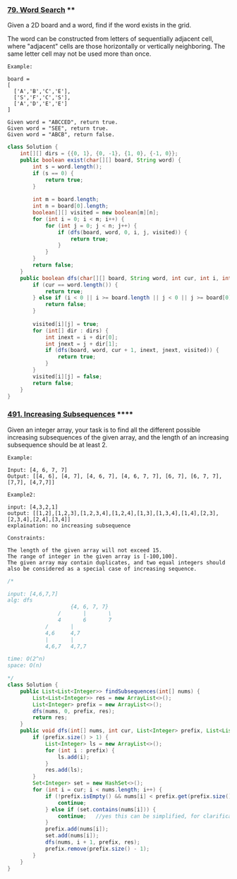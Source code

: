 ### [79. Word Search](https://leetcode.com/problems/word-search/) **

Given a 2D board and a word, find if the word exists in the grid.

The word can be constructed from letters of sequentially adjacent cell, where "adjacent" cells are those horizontally or vertically neighboring. The same letter cell may not be used more than once.

```
Example:

board =
[
  ['A','B','C','E'],
  ['S','F','C','S'],
  ['A','D','E','E']
]

Given word = "ABCCED", return true.
Given word = "SEE", return true.
Given word = "ABCB", return false.
```

```java
class Solution {
    int[][] dirs = {{0, 1}, {0, -1}, {1, 0}, {-1, 0}};
    public boolean exist(char[][] board, String word) {
        int s = word.length();
        if (s == 0) {
            return true;
        }
        
        int m = board.length;
        int n = board[0].length;
        boolean[][] visited = new boolean[m][n];
        for (int i = 0; i < m; i++) {
            for (int j = 0; j < n; j++) {
                if (dfs(board, word, 0, i, j, visited)) {
                    return true;
                }
            }
        }
        return false;
    }
    public boolean dfs(char[][] board, String word, int cur, int i, int j, boolean[][] visited) {
        if (cur == word.length()) {
            return true;
        } else if (i < 0 || i >= board.length || j < 0 || j >= board[0].length || visited[i][j] ||board[i][j] != word.charAt(cur)) {
            return false;
        }
        
        visited[i][j] = true;
        for (int[] dir : dirs) {
            int inext = i + dir[0];
            int jnext = j + dir[1];
            if (dfs(board, word, cur + 1, inext, jnext, visited)) {
                return true;
            }
        }
        visited[i][j] = false;
        return false;
    }
}
```


### [491. Increasing Subsequences](https://leetcode.com/problems/increasing-subsequences/) ****

Given an integer array, your task is to find all the different possible increasing subsequences of the given array, and the length of an increasing subsequence should be at least 2.

 
```
Example:

Input: [4, 6, 7, 7]
Output: [[4, 6], [4, 7], [4, 6, 7], [4, 6, 7, 7], [6, 7], [6, 7, 7], [7,7], [4,7,7]]

Example2:

input: [4,3,2,1]
output: [[1,2],[1,2,3],[1,2,3,4],[1,2,4],[1,3],[1,3,4],[1,4],[2,3],[2,3,4],[2,4],[3,4]]
explaination: no increasing subsequence

Constraints:

The length of the given array will not exceed 15.
The range of integer in the given array is [-100,100].
The given array may contain duplicates, and two equal integers should also be considered as a special case of increasing sequence.
```
```java
/*

input: [4,6,7,7]
alg: dfs
                    {4, 6, 7, 7}
                /       |       \
                4       6       7
            /       |
            4,6     4,7
            |       |
            4,6,7   4,7,7

time: O(2^n)
space: O(n)

*/
class Solution {
    public List<List<Integer>> findSubsequences(int[] nums) {
        List<List<Integer>> res = new ArrayList<>();
        List<Integer> prefix = new ArrayList<>();
        dfs(nums, 0, prefix, res);
        return res;
    }
    public void dfs(int[] nums, int cur, List<Integer> prefix, List<List<Integer>> res) {
        if (prefix.size() > 1) {
            List<Integer> ls = new ArrayList<>();
            for (int i : prefix) {
                ls.add(i);
            }
            res.add(ls);
        }
        Set<Integer> set = new HashSet<>();
        for (int i = cur; i < nums.length; i++) {
            if (!prefix.isEmpty() && nums[i] < prefix.get(prefix.size() - 1)) {
                continue;
            } else if (set.contains(nums[i])) {
                continue;   //yes this can be simplified, for clarification only
            }
            prefix.add(nums[i]);
            set.add(nums[i]);
            dfs(nums, i + 1, prefix, res);
            prefix.remove(prefix.size() - 1);
        }
    }
}
```
